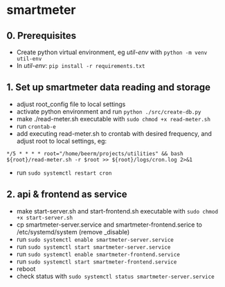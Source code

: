 # smartmeter

## 0. Prerequisites

- Create python virtual environment, eg *util-env* with `python -m venv util-env` 
- In *util-env*: `pip install -r requirements.txt`

## 1. Set up smartmeter data reading and storage

- adjust root_config file to local settings
- activate python environment and run `python ./src/create-db.py` 
- make ./read-meter.sh executable with `sudo chmod +x read-meter.sh`
- run `crontab-e` 
- add executing read-meter.sh to crontab with desired frequency, and adjust root to local settings, eg:

 `*/5 * * * * root="/home/beerm/projects/utilities" && bash ${root}/read-meter.sh -r $root >> ${root}/logs/cron.log 2>&1`

- run `sudo systemctl restart cron`
	
## 2. api & frontend as service
- make start-server.sh and start-frontend.sh executable with `sudo chmod +x start-server.sh`
- cp smartmeter-server.service and smartmeter-frontend.serice to /etc/systemd/system (remove \_disable)
- run `sudo systemctl enable smartmeter-server.service`
- run `sudo systemctl start smartmeter-server.service`
- run `sudo systemctl enable smartmeter-frontend.service`
- run `sudo systemctl start smartmeter-frontend.service`
- reboot
- check status with `sudo systemctl status smartmeter-server.service` 
